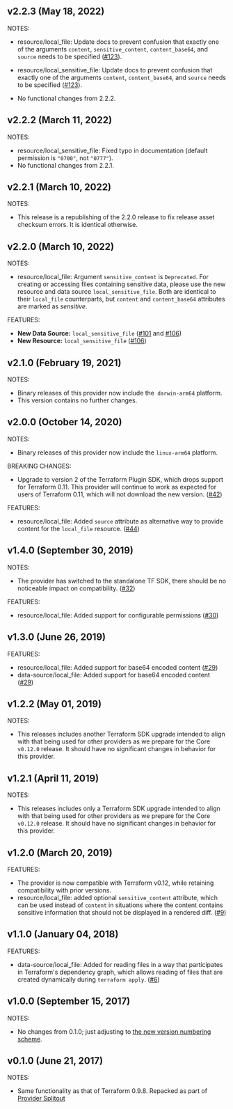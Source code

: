 ## v2.2.3 (May 18, 2022)

NOTES:

* resource/local_file: Update docs to prevent confusion that exactly one of the arguments `content`,
  `sensitive_content`, `content_base64`, and `source` needs to be specified ([#123](https://github.com/hashicorp/terraform-provider-local/pull/123)).

* resource/local_sensitive_file: Update docs to prevent confusion that exactly one of the arguments `content`,
  `content_base64`, and `source` needs to be specified ([#123](https://github.com/hashicorp/terraform-provider-local/pull/123)).

* No functional changes from 2.2.2.

## v2.2.2 (March 11, 2022)

NOTES:

* resource/local_sensitive_file: Fixed typo in documentation (default permission is `"0700"`, not `"0777"`).
* No functional changes from 2.2.1.

## v2.2.1 (March 10, 2022)

NOTES:

* This release is a republishing of the 2.2.0 release to fix release asset checksum errors. It is identical otherwise.

## v2.2.0 (March 10, 2022)

NOTES:

* resource/local_file: Argument `sensitive_content` is `Deprecated`. For creating or accessing files containing sensitive data,
  please use the new resource and data source `local_sensitive_file`.
  Both are identical to their `local_file` counterparts, but `content` and `content_base64` attributes are marked as _sensitive_.

FEATURES:

* **New Data Source:** `local_sensitive_file` ([#101](https://github.com/hashicorp/terraform-provider-local/pull/101) and [#106](https://github.com/hashicorp/terraform-provider-local/pull/106))
* **New Resource:** `local_sensitive_file` ([#106](https://github.com/hashicorp/terraform-provider-local/pull/106))

## v2.1.0 (February 19, 2021)

NOTES:

* Binary releases of this provider now include the` darwin-arm64` platform.
* This version contains no further changes.

## v2.0.0 (October 14, 2020)

NOTES:

* Binary releases of this provider now include the `linux-arm64` platform.

BREAKING CHANGES:

* Upgrade to version 2 of the Terraform Plugin SDK, which drops support for Terraform 0.11.
  This provider will continue to work as expected for users of Terraform 0.11, which will not download the new version.
  ([#42](https://github.com/terraform-providers/terraform-provider-local/issues/42))

FEATURES:

* resource/local_file: Added `source` attribute as alternative way to provide content
  for the `local_file` resource.
  ([#44](https://github.com/terraform-providers/terraform-provider-local/issues/44))

## v1.4.0 (September 30, 2019)

NOTES:

* The provider has switched to the standalone TF SDK, there should be no noticeable impact on compatibility.
  ([#32](https://github.com/terraform-providers/terraform-provider-local/issues/32))

FEATURES:

* resource/local_file: Added support for configurable permissions
  ([#30](https://github.com/terraform-providers/terraform-provider-local/issues/30))

## v1.3.0 (June 26, 2019)

FEATURES:

* resource/local_file: Added support for base64 encoded content
  ([#29](https://github.com/terraform-providers/terraform-provider-local/issues/29))
* data-source/local_file: Added support for base64 encoded content
  ([#29](https://github.com/terraform-providers/terraform-provider-local/issues/29))

## v1.2.2 (May 01, 2019)

NOTES:

* This releases includes another Terraform SDK upgrade intended to align with that being used for other providers
  as we prepare for the Core `v0.12.0` release. It should have no significant changes in behavior for this provider.

## v1.2.1 (April 11, 2019)

NOTES:

* This releases includes only a Terraform SDK upgrade intended to align with that being used for other providers
  as we prepare for the Core `v0.12.0` release. It should have no significant changes in behavior for this provider.

## v1.2.0 (March 20, 2019)

FEATURES:

* The provider is now compatible with Terraform v0.12, while retaining compatibility with prior versions.
* resource/local_file: added optional `sensitive_content` attribute, which can be used instead of `content`
  in situations where the content contains sensitive information that should not be displayed in a rendered diff.
  ([#9](https://github.com/terraform-providers/terraform-provider-local/issues/9))

## v1.1.0 (January 04, 2018)

FEATURES:

* data-source/local_file: Added for reading files in a way that participates in Terraform's dependency graph,
  which allows reading of files that are created dynamically during `terraform apply`.
  ([#6](https://github.com/terraform-providers/terraform-provider-local/issues/6))

## v1.0.0 (September 15, 2017)

NOTES:

* No changes from 0.1.0; just adjusting to
  [the new version numbering scheme](https://www.hashicorp.com/blog/hashicorp-terraform-provider-versioning/).

## v0.1.0 (June 21, 2017)

NOTES:

* Same functionality as that of Terraform 0.9.8.
  Repacked as part of [Provider Splitout](https://www.hashicorp.com/blog/upcoming-provider-changes-in-terraform-0-10/)


